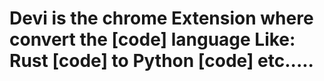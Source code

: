 # **Devi** is the chrome Extension where convert the [code] language Like: Rust [code]  to Python [code] etc.....

